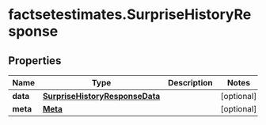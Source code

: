 # factsetestimates.SurpriseHistoryResponse

## Properties

Name | Type | Description | Notes
------------ | ------------- | ------------- | -------------
**data** | [**SurpriseHistoryResponseData**](SurpriseHistoryResponseData.md) |  | [optional] 
**meta** | [**Meta**](Meta.md) |  | [optional] 


